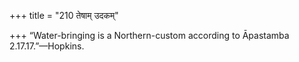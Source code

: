 +++
title = "210 तेषाम् उदकम्"

+++
“Water-bringing is a Northern-custom according to Āpastamba
2.17.17.”—Hopkins.


